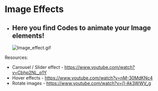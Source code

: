 # Image Effects

- ## Here you find Codes to animate your Image elements!
  ![Image_effect.gif](https://csspoint101.com/wp-content/uploads/2020/04/liquid-distortion-effect-using-css.gif)

Resources:

- Carousel / Slider effect - https://www.youtube.com/watch?v=Cbhp2NL_p1Y
- Hover effects - https://www.youtube.com/watch?v=nM-30MdKNc4
- Rotate images - https://www.youtube.com/watch?v=j1-Ak3WWV_g
